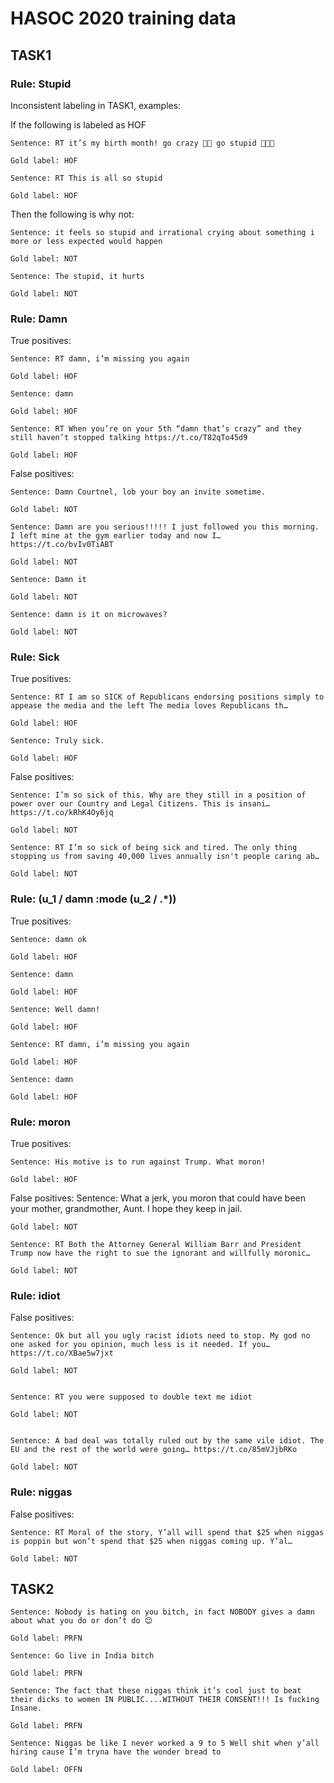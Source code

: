 # HASOC 2020 training data

## TASK1

### Rule: Stupid

Inconsistent labeling in TASK1, examples:

If the following is labeled as HOF

    Sentence: RT it’s my birth month! go crazy 🤪🤪 go stupid 🤪🤪🥳

    Gold label: HOF

    Sentence: RT This is all so stupid

    Gold label: HOF

Then the following is why not:

    Sentence: it feels so stupid and irrational crying about something i more or less expected would happen

    Gold label: NOT

    Sentence: The stupid, it hurts

    Gold label: NOT

### Rule: Damn

True positives:

    Sentence: RT damn, i’m missing you again

    Gold label: HOF

    Sentence: damn

    Gold label: HOF

    Sentence: RT When you’re on your 5th “damn that’s crazy” and they still haven’t stopped talking https://t.co/T82qTo45d9

    Gold label: HOF

False positives:

    Sentence: Damn Courtnel, lob your boy an invite sometime.

    Gold label: NOT

    Sentence: Damn are you serious!!!!! I just followed you this morning. I left mine at the gym earlier today and now I… https://t.co/bvIv0TiABT

    Gold label: NOT

    Sentence: Damn it

    Gold label: NOT

    Sentence: damn is it on microwaves?

    Gold label: NOT

### Rule: Sick

True positives:

    Sentence: RT I am so SICK of Republicans endorsing positions simply to appease the media and the left The media loves Republicans th…

    Gold label: HOF

    Sentence: Truly sick.

    Gold label: HOF

False positives:

    Sentence: I’m so sick of this. Why are they still in a position of power over our Country and Legal Citizens. This is insani… https://t.co/kRhK4Oy6jq

    Gold label: NOT

    Sentence: RT I’m so sick of being sick and tired. The only thing stopping us from saving 40,000 lives annually isn't people caring ab…

    Gold label: NOT

### Rule: (u_1 / damn :mode (u_2 / .*))

True positives:

    Sentence: damn ok

    Gold label: HOF

    Sentence: damn

    Gold label: HOF

    Sentence: Well damn!

    Gold label: HOF

    Sentence: RT damn, i’m missing you again

    Gold label: HOF

    Sentence: damn

    Gold label: HOF


### Rule: moron

True positives:

    Sentence: His motive is to run against Trump. What moron!

    Gold label: HOF

False positives:
    Sentence: What a jerk, you moron that could have been your mother, grandmother, Aunt. I hope they keep in jail.

    Gold label: NOT

    Sentence: RT Both the Attorney General William Barr and President Trump now have the right to sue the ignorant and willfully moronic…

    Gold label: NOT

### Rule: idiot

False positives:

    Sentence: Ok but all you ugly racist idiots need to stop. My god no one asked for you opinion, much less is it needed. If you… https://t.co/XBae5w7jxt

    Gold label: NOT


    Sentence: RT you were supposed to double text me idiot

    Gold label: NOT


    Sentence: A bad deal was totally ruled out by the same vile idiot. The EU and the rest of the world were going… https://t.co/85mVJjbRKo

    Gold label: NOT

### Rule: niggas

False positives:

    Sentence: RT Moral of the story, Y’all will spend that $25 when niggas is poppin but won’t spend that $25 when niggas coming up. Y’al…

    Gold label: NOT

## TASK2

    Sentence: Nobody is hating on you bitch, in fact NOBODY gives a damn about what you do or don’t do 😊

    Gold label: PRFN

    Sentence: Go live in India bitch

    Gold label: PRFN

    Sentence: The fact that these niggas think it’s cool just to beat their dicks to women IN PUBLIC....WITHOUT THEIR CONSENT!!! Is fucking Insane.

    Gold label: PRFN

    Sentence: Niggas be like I never worked a 9 to 5 Well shit when y’all hiring cause I’m tryna have the wonder bread to

    Gold label: OFFN

